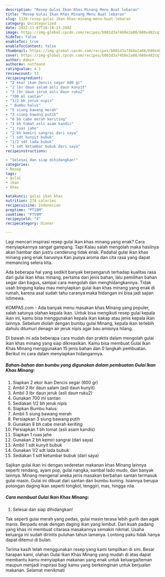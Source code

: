 ```yaml
---
description: "Resep Gulai Ikan Khas Minang Menu Buat lebaran"
title: "Resep Gulai Ikan Khas Minang Menu Buat lebaran"
slug: 1138-resep-gulai-ikan-khas-minang-menu-buat-lebaran
category: Uncategorized
date: 2022-11-07T18:18:13.248Z
image: https://img-global.cpcdn.com/recipes/b081d3a74b8e2a08/680x482cq70/gulai-ikan-khas-minang-foto-resep-utama.jpg
hideToc: false
enableToc: true
enableTocContent: false
thumbnail: https://img-global.cpcdn.com/recipes/b081d3a74b8e2a08/680x482cq70/gulai-ikan-khas-minang-foto-resep-utama.jpg
cover: https://img-global.cpcdn.com/recipes/b081d3a74b8e2a08/680x482cq70/gulai-ikan-khas-minang-foto-resep-utama.jpg
author: Admin
authorAv: notfound
ratingvalue: 4.1
reviewcount: 13
recipeingredient:
- "2 ekor ikan Dencis segar 600 gr"
- "2 lbr daun salam asli daun kunyit"
- "3 lbr daun jeruk asli daun ruku2"
- "700 ml santan"
- "1/2 bh jeruk nipis"
- " Bumbu halus"
- "5 siung bawang merah"
- "3 siung bawang putih"
- "8 bh cabe merah keriting"
- "1 bh tomat asli asam kandis"
- "1 ruas jahe"
- "2 bh kemiri sangrai dari saya"
- "1 sdt kunyit bubuk"
- "1/2 sdt lada bubuk"
- "1 sdt ketumbar bubuk dari saya"
recipeinstructions:

- "Selesai dan siap dihidangkan!"
categories:
- Resep
tags:
- gulai
- ikan
- khas

katakunci: gulai ikan khas 
nutrition: 274 calories
recipecuisine: Indonesian
preptime: "PT18M"
cooktime: "PT59M"
recipeyield: "4"
recipecategory: Dinner

---
```



Lagi mencari inspirasi resep gulai ikan khas minang yang enak? Cara menyiapkannya sangat gampang. Tapi Kalau salah mengolah maka hasilnya akan hambar dan justru cenderung tidak enak. Padahal gulai ikan khas minang yang enak harusnya Kan punya aroma dan cita rasa yang dapat memancing selera kita.


Ada beberapa hal yang sedikit banyak berpengaruh terhadap kualitas rasa dari gulai ikan khas minang, pertama dari jenis bahan, lalu pemilihan bahan segar dan bagus, sampai cara mengolah dan menghidangkannya. Tidak usah bingung kalau mau menyiapkan gulai ikan khas minang yang enak di rumah, karena asal sudah tahu caranya maka hidangan ini bisa jadi sajian istimewa.

KOMPAS.com - Ada banyak menu masakan khas Minang yang populer, salah satunya olahan kepala ikan. Untuk bisa mengikuti resep gulai kepala ikan ini, kamu bisa menggunakan kepala ikan kakap atau jenis kepala ikan lainnya. Sebelum diolah dengan bumbu gulai Minang, kepala ikan terlebih dahulu dilumuri denagn air jeruk nipis agar bau amisnya hilang.


Di bawah ini ada beberapa cara mudah dan praktis dalam mengolah gulai ikan khas minang yang siap dikreasikan. Kamu bisa membuat Gulai Ikan Khas Minang menggunakan 15 jenis bahan dan 0 langkah pembuatan. Berikut ini cara dalam menyiapkan hidangannya.

<!--inarticleads1-->

##### Bahan-bahan dan bumbu yang digunakan dalam pembuatan Gulai Ikan Khas Minang:

1. Siapkan 2 ekor ikan Dencis segar (600 gr)
1. Ambil 2 lbr daun salam (asli daun kunyit)
1. Ambil 3 lbr daun jeruk (asli daun ruku2)
1. Gunakan 700 ml santan
1. Sediakan 1/2 bh jeruk nipis
1. Siapkan  Bumbu halus:
1. Ambil 5 siung bawang merah
1. Persiapkan 3 siung bawang putih
1. Gunakan 8 bh cabe merah keriting
1. Persiapkan 1 bh tomat (asli asam kandis)
1. Siapkan 1 ruas jahe
1. Gunakan 2 bh kemiri sangrai (dari saya)
1. Ambil 1 sdt kunyit bubuk
1. Gunakan 1/2 sdt lada bubuk
1. Sediakan 1 sdt ketumbar bubuk (dari saya)


Sajikan gulai ikan ini dengan sederetan makanan khas Minang lainnya seperti rendang, ayam pop, gulai nangka, sambal lado mudo, dan banyak lainnya. Minang mengenal aneka jenis masakan berbahan santan termasuk gulai masin. Gulai ini dibuat dari santan dan bumbu kuning. Isiannya berupa potongan daging ikan seperti tongkol, tenggiri, mas, hingga nila. 

<!--inarticleads2-->

##### Cara membuat Gulai Ikan Khas Minang:


1. Selesai dan siap dihidangkan!

Tak seperti gulai merah yang pedas, gulai masin terasa lebih gurih dan agak manis. Berpadu enak dengan daging ikan yang lembut. Dari kuah padang yang khas ini membuat citarasa masakannya semakin nikmat. Usaha keluarga ini sudah dirintis puluhan tahun lamanya. Lontong paku tidak hanya dapat ditemui di bulan. 

Terima kasih telah menggunakan resep yang kami tampilkan di sini. Besar harapan kami, olahan Gulai Ikan Khas Minang yang mudah di atas dapat membantu kamu menyiapkan makanan yang enak untuk keluarga/teman maupun menjadi inspirasi bagi kamu yang berkeinginan untuk berjualan makanan. Selamat menikmati
